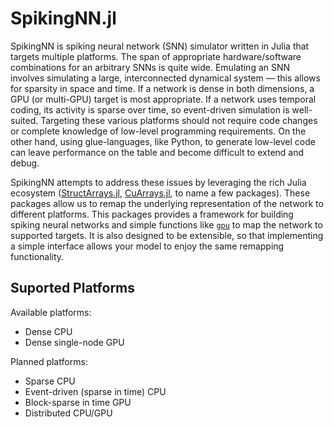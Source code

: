# SpikingNN.jl

SpikingNN is spiking neural network (SNN) simulator written in Julia that targets multiple platforms. The span of appropriate hardware/software combinations for an arbitrary SNNs is quite wide. Emulating an SNN involves simulating a large, interconnected dynamical system — this allows for sparsity in space and time. If a network is dense in both dimensions, a GPU (or multi-GPU) target is most appropriate. If a network uses temporal coding, its activity is sparse over time, so event-driven simulation is well-suited. Targeting these various platforms should not require code changes or complete knowledge of low-level programming requirements. On the other hand, using glue-languages, like Python, to generate low-level code can leave performance on the table and become difficult to extend and debug.

SpikingNN attempts to address these issues by leveraging the rich Julia ecosystem ([StructArrays.jl](https://github.com/JuliaArrays/StructArrays.jl), [CuArrays.jl](https://github.com/JuliaGPU/CuArrays.jl), to name a few packages). These packages allow us to remap the underlying representation of the network to different platforms. This packages provides a framework for building spiking neural networks and simple functions like [`gpu`](@ref) to map the network to supported targets. It is also designed to be extensible, so that implementing a simple interface allows your model to enjoy the same remapping functionality.

## Suported Platforms

Available platforms:
- Dense CPU
- Dense single-node GPU

Planned platforms:
- Sparse CPU
- Event-driven (sparse in time) CPU
- Block-sparse in time GPU
- Distributed CPU/GPU